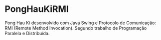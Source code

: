 # PongHauKiRMI
Pong Hau Ki desenvolvido com Java Swing e Protocolo de Comunicação: RMI (Remote Method Invocation). Segundo trabalho de Programação Paralela e Distribuída.
